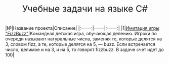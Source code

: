 <h1 style="font-weight:normal" align="center">
  &nbsp;Учебные задачи на языке C#&nbsp;
</h1>

<br>
|№|Название проекта|Описание|
|:-----:|-----|:-----:|
|1|<a href="https://github.com/Pavel891/C_sharp/tree/main/lerning_task/fizzbuzz_game">Имитация игры "FizzBuzz"</a>|Kомандная детская игра, обучающая делению. Игроки по очереди называют натуральные числа, заменяя те, которые делятся на 3, словом fizz, а те, которые делятся на 5, — buzz. Если встречается число, делимое и на 3, и на 5, то говорят fizzbuzz. В задаче счет идет до 100|
